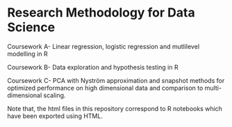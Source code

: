 # Research Methodology for Data Science

Coursework A- Linear regression, logistic regression and mutlilevel modelling in R

Coursework B- Data exploration and hypothesis testing in R

Coursework C- PCA with Nyström approximation and snapshot methods for optimized performance on high dimensional data and comparison to multi-dimensional scaling.

Note that, the html files in this repository correspond to R notebooks which have been exported using HTML. 
